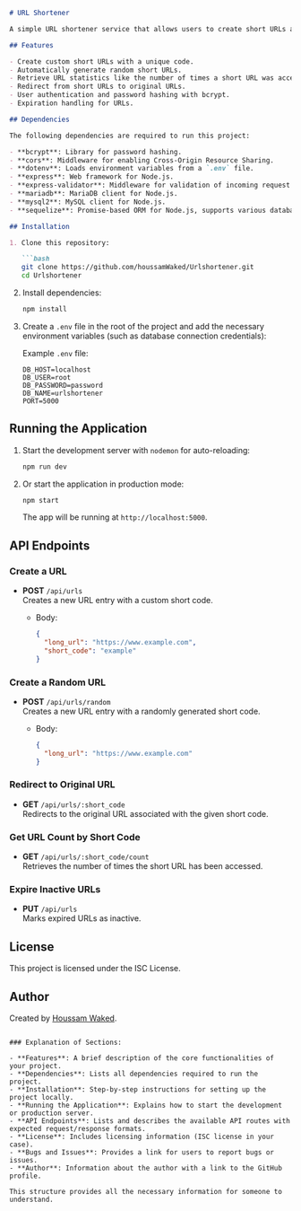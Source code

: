 
```markdown
# URL Shortener

A simple URL shortener service that allows users to create short URLs and redirect to the original URL.

## Features

- Create custom short URLs with a unique code.
- Automatically generate random short URLs.
- Retrieve URL statistics like the number of times a short URL was accessed.
- Redirect from short URLs to original URLs.
- User authentication and password hashing with bcrypt.
- Expiration handling for URLs.

## Dependencies

The following dependencies are required to run this project:

- **bcrypt**: Library for password hashing.
- **cors**: Middleware for enabling Cross-Origin Resource Sharing.
- **dotenv**: Loads environment variables from a `.env` file.
- **express**: Web framework for Node.js.
- **express-validator**: Middleware for validation of incoming request data.
- **mariadb**: MariaDB client for Node.js.
- **mysql2**: MySQL client for Node.js.
- **sequelize**: Promise-based ORM for Node.js, supports various databases like MySQL, MariaDB.

## Installation

1. Clone this repository:

   ```bash
   git clone https://github.com/houssamWaked/Urlshortener.git
   cd Urlshortener
   ```

2. Install dependencies:

   ```bash
   npm install
   ```

3. Create a `.env` file in the root of the project and add the necessary environment variables (such as database connection credentials):

   Example `.env` file:

   ```
   DB_HOST=localhost
   DB_USER=root
   DB_PASSWORD=password
   DB_NAME=urlshortener
   PORT=5000
   ```

## Running the Application

1. Start the development server with `nodemon` for auto-reloading:

   ```bash
   npm run dev
   ```

2. Or start the application in production mode:

   ```bash
   npm start
   ```

   The app will be running at `http://localhost:5000`.

## API Endpoints

### Create a URL

- **POST** `/api/urls`  
  Creates a new URL entry with a custom short code.

  - Body:
    ```json
    {
      "long_url": "https://www.example.com",
      "short_code": "example"
    }
    ```

### Create a Random URL

- **POST** `/api/urls/random`  
  Creates a new URL entry with a randomly generated short code.

  - Body:
    ```json
    {
      "long_url": "https://www.example.com"
    }
    ```

### Redirect to Original URL

- **GET** `/api/urls/:short_code`  
  Redirects to the original URL associated with the given short code.

### Get URL Count by Short Code

- **GET** `/api/urls/:short_code/count`  
  Retrieves the number of times the short URL has been accessed.

### Expire Inactive URLs

- **PUT** `/api/urls`  
  Marks expired URLs as inactive.

## License

This project is licensed under the ISC License.

## Author

Created by [Houssam Waked](https://github.com/houssamWaked).
```

### Explanation of Sections:

- **Features**: A brief description of the core functionalities of your project.
- **Dependencies**: Lists all dependencies required to run the project.
- **Installation**: Step-by-step instructions for setting up the project locally.
- **Running the Application**: Explains how to start the development or production server.
- **API Endpoints**: Lists and describes the available API routes with expected request/response formats.
- **License**: Includes licensing information (ISC license in your case).
- **Bugs and Issues**: Provides a link for users to report bugs or issues.
- **Author**: Information about the author with a link to the GitHub profile.

This structure provides all the necessary information for someone to understand.
